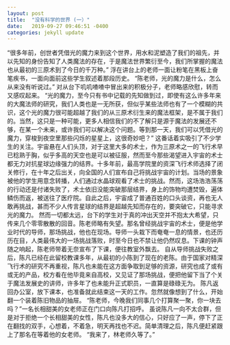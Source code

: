 ```yaml
---
layout: post
title:  "没有科学的世界 (一）"
date:   2019-09-27 09:46:51 -0400
categories: jekyll update
---
```


“很多年前，创世者凭借光的魔力来到这个世界，用水和泥塑造了我们的祖先，并以先知的身份告知了人类魔法的存在，于是魔法世界繁衍至今，我们所掌握的魔法也从最初的三原术到了今日的千万种。”
浮在讲台上的老师一面让粉笔在黑板上奋笔疾书，一面向面前这些学生叙述着那段历史。
“陈老师，光的魔力是什么，怎么从来没有听说过。”
对从台下叽叽喳喳中冒出来的积极分子，老师略感欣慰，转而又感叹起来。
“光的魔力，至今只有书中记载的先知做到过，即使有这么许多年来的大魔法师的研究，我们人类也是一无所获，但似乎某些法师也有了一个模糊的共识，这个光的魔力很可能超越了我们的从三原术衍生来的魔法框架，是不属于我们的。当然，这只是一种可能，更多人相信我们的不了解只是源于魔法的发展还不够，在某一个未来，或许我们可以解决这个问题。等到那一天，我们可以凭借光的魔力，穿梭到夜空里那些闪烁的星星上，这很奇妙吧？”
这番话着实吸引了不少学生的关注。宇宙悬在人们头顶，对于这里大多的术士，作为三原术之一的飞行术早已稔熟于胸，似乎多高的天空也是可以被征服，然而至今那些渴望进入宇宙的术士都无力对抗星球边缘强力的结界。十多年前，最高学院里的资深飞行术师选择了闭关修行，在十年之后出关，向全国的人们宣布自己将挑战宇宙的计划。当场的景象被他的学生用意念转播，人们通过水晶球观看了术士的挑战。然而，这场浩浩荡荡的行动还是付诸失败了，术士依旧没能突破那层结界，身上的饰物均遭焚毁，遍体鳞伤而返，被送往了医疗院。自此之后，宇宙成了普通百姓的口头谈资，再也无人敢再挑战，甚而不少人传言星球的结界是超越先知而存在的，要突破它，只能寻求光的魔力。
然而一切都太远，台下的学生对于真的冲出天空并不抱太大希望，只传来几个零零散散的回音。陈老师略有失望。那名曾经挑战宇宙的术士，便是他学业时代的导师，那场挑战，他也在现场。导师一头栽下而奄奄一息的情景，也还历历在目，人类最伟大的一场挑战落败，时至今日也不禁让他仍然叹息。下课的钟声随之响起，陈老师带着无奈宣布了下课，便往教室外飘去。
自从导师挑战失败之后，陈凡已经在此留校教课多年，从最初的小陈到了现在的老陈。由于国家对精深飞行术的研究不再重视，陈凡也未能在这方面争取到足够的资源，研究也成了或有或无的产品，校方看在他毕竟来自高校，又见证了那场挑战，便把他留下当了个关于魔法发展史的讲师，许多年了也未能升正式职员，一直算是碌碌无为。
陈凡返回办公室，放下课本，也准备就此结束这一天的工作。忽然就像想到了什么，开始翻一个装着陈旧物品的抽屉。
“陈老师，今晚我们同事几个打算聚一聚，你一块去吗？”一名长相甜美的女老师正在门口向陈凡打招呼。
虽说陈凡一向不太合群，但是对于拒绝一个长相甜美的女性，陈凡也没多大的信心，只好应了一声，停下了正在翻找的双手，心想着，不着急，明天再找也不迟。简单清理之后，陈凡便赶紧跟上了那名在等着他的女老师。
“我来了，林老师久等了。”


<!-- You’ll find this post in your `_posts` directory. Go ahead and edit it and re-build the site to see your changes. You can rebuild the site in many different ways, but the most common way is to run `jekyll serve`, which launches a web server and auto-regenerates your site when a file is updated.

Jekyll requires blog post files to be named according to the following format:

`YEAR-MONTH-DAY-title.MARKUP`

Where `YEAR` is a four-digit number, `MONTH` and `DAY` are both two-digit numbers, and `MARKUP` is the file extension representing the format used in the file. After that, include the necessary front matter. Take a look at the source for this post to get an idea about how it works.

Jekyll also offers powerful support for code snippets:

{% highlight ruby %}
def print_hi(name)
  puts "Hi, #{name}"
end
print_hi('Tom')
#=> prints 'Hi, Tom' to STDOUT.
{% endhighlight %}

Check out the [Jekyll docs][jekyll-docs] for more info on how to get the most out of Jekyll. File all bugs/feature requests at [Jekyll’s GitHub repo][jekyll-gh]. If you have questions, you can ask them on [Jekyll Talk][jekyll-talk].

[jekyll-docs]: https://jekyllrb.com/docs/home
[jekyll-gh]:   https://github.com/jekyll/jekyll
[jekyll-talk]: https://talk.jekyllrb.com/ -->
